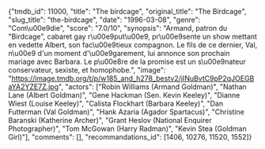 {"tmdb_id": 11000, "title": "The birdcage", "original_title": "The Birdcage", "slug_title": "the-birdcage", "date": "1996-03-08", "genre": "Com\u00e9die", "score": "7.0/10", "synopsis": "Armand, patron du \"Birdcage\", cabaret gay r\u00e9put\u00e9, pr\u00e9sente un show mettant en vedette Albert, son fac\u00e9tieux compagnon. Le fils de ce dernier, Val, n\u00e9 d'un moment d'\u00e9garement, lui annonce son prochain mariage avec Barbara. Le p\u00e8re de la promise est un s\u00e9nateur conservateur, sexiste, et homophobe.", "image": "https://image.tmdb.org/t/p/w185_and_h278_bestv2/jINuBvtC9pP2qJOEGBaYA2YZE7Z.jpg", "actors": ["Robin Williams (Armand Goldman)", "Nathan Lane (Albert Goldman)", "Gene Hackman (Sen. Kevin Keeley)", "Dianne Wiest (Louise Keeley)", "Calista Flockhart (Barbara Keeley)", "Dan Futterman (Val Goldman)", "Hank Azaria (Agador Spartacus)", "Christine Baranski (Katherine Archer)", "Grant Heslov (National Enquirer Photographer)", "Tom McGowan (Harry Radman)", "Kevin Stea (Goldman Girl)"], "comments": [], "recommandations_id": [1406, 10276, 11520, 1552]}